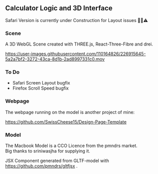 ## Calculator Logic and 3D Interface 

Safari Version is currently under Construction for Layout issues 👷🚧⚠️

### Scene
A 3D WebGL Scene created with THREE.js, React-Three-Fibre and drei.


https://user-images.githubusercontent.com/110164826/226915645-5a2a7bf2-3272-43ca-8d1b-2ad8997331c0.mov

### To Do
- Safari Screen Layout bugfix
- Firefox Scroll Speed bugfix

### Webpage
The webpage running on the model is another project of mine:

https://github.com/SwissCheese15/Design-Page-Template

### Model
The Macbook Model is a CCO Licence from the pmndrs market. </br>
Big thanks to sriniwasjha for supplying it.

JSX Component generated from GLTF-model with https://github.com/pmndrs/gltfjsx .
